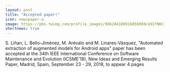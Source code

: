 ```yaml
---
layout: post
title: "Accepted paper!"
icon: newspaper-o
image: https://pbs.twimg.com/profile_images/986284180916056069/e9IfN6Ci_400x400.jpg
shortnews: true
---
```


S. Liñan, L. Bello-Jiménez, M. Arévalo and M. Linares-Vásquez, "Automated extraction of augmented models for Android apps" paper has been accepted at the 34th IEEE International Conference on Software Maintenance and Evolution (ICSME’18), New Ideas and Emerging Results Paper, Madrid, Spain, September 23 - 29, 2018, to appear 4 pages
